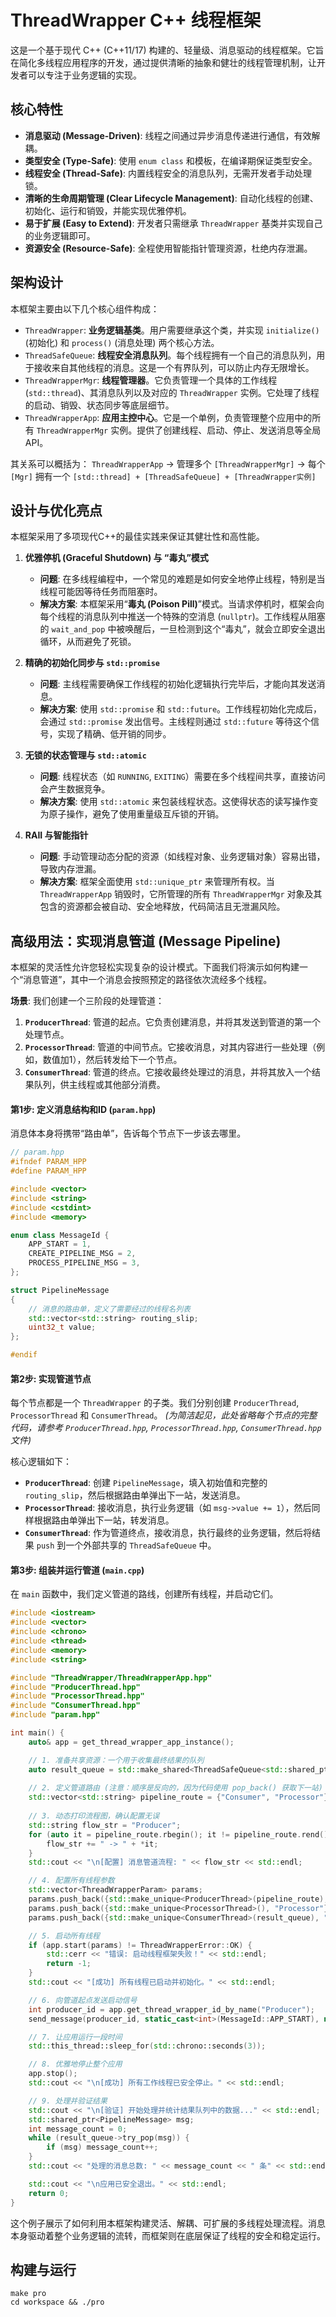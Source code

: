 # ThreadWrapper C++ 线程框架

这是一个基于现代 C++ (C++11/17) 构建的、轻量级、消息驱动的线程框架。它旨在简化多线程应用程序的开发，通过提供清晰的抽象和健壮的线程管理机制，让开发者可以专注于业务逻辑的实现。

## 核心特性

*   **消息驱动 (Message-Driven)**: 线程之间通过异步消息传递进行通信，有效解耦。
*   **类型安全 (Type-Safe)**: 使用 `enum class` 和模板，在编译期保证类型安全。
*   **线程安全 (Thread-Safe)**: 内置线程安全的消息队列，无需开发者手动处理锁。
*   **清晰的生命周期管理 (Clear Lifecycle Management)**: 自动化线程的创建、初始化、运行和销毁，并能实现优雅停机。
*   **易于扩展 (Easy to Extend)**: 开发者只需继承 `ThreadWrapper` 基类并实现自己的业务逻辑即可。
*   **资源安全 (Resource-Safe)**: 全程使用智能指针管理资源，杜绝内存泄漏。

## 架构设计

本框架主要由以下几个核心组件构成：

*   `ThreadWrapper`: **业务逻辑基类**。用户需要继承这个类，并实现 `initialize()` (初始化) 和 `process()` (消息处理) 两个核心方法。
*   `ThreadSafeQueue`: **线程安全消息队列**。每个线程拥有一个自己的消息队列，用于接收来自其他线程的消息。这是一个有界队列，可以防止内存无限增长。
*   `ThreadWrapperMgr`: **线程管理器**。它负责管理一个具体的工作线程 (`std::thread`)、其消息队列以及对应的 `ThreadWrapper` 实例。它处理了线程的启动、销毁、状态同步等底层细节。
*   `ThreadWrapperApp`: **应用主控中心**。它是一个单例，负责管理整个应用中的所有 `ThreadWrapperMgr` 实例。提供了创建线程、启动、停止、发送消息等全局API。

其关系可以概括为：
`ThreadWrapperApp` -> 管理多个 `[ThreadWrapperMgr]` -> 每个 `[Mgr]` 拥有一个 `[std::thread] + [ThreadSafeQueue] + [ThreadWrapper实例]`

## 设计与优化亮点

本框架采用了多项现代C++的最佳实践来保证其健壮性和高性能。

1.  **优雅停机 (Graceful Shutdown) 与 “毒丸”模式**
    *   **问题**: 在多线程编程中，一个常见的难题是如何安全地停止线程，特别是当线程可能因等待任务而阻塞时。
    *   **解决方案**: 本框架采用“**毒丸 (Poison Pill)**”模式。当请求停机时，框架会向每个线程的消息队列中推送一个特殊的空消息 (`nullptr`)。工作线程从阻塞的 `wait_and_pop` 中被唤醒后，一旦检测到这个“毒丸”，就会立即安全退出循环，从而避免了死锁。

2.  **精确的初始化同步与 `std::promise`**
    *   **问题**: 主线程需要确保工作线程的初始化逻辑执行完毕后，才能向其发送消息。
    *   **解决方案**: 使用 `std::promise` 和 `std::future`。工作线程初始化完成后，会通过 `std::promise` 发出信号。主线程则通过 `std::future` 等待这个信号，实现了精确、低开销的同步。

3.  **无锁的状态管理与 `std::atomic`**
    *   **问题**: 线程状态（如 `RUNNING`, `EXITING`）需要在多个线程间共享，直接访问会产生数据竞争。
    *   **解决方案**: 使用 `std::atomic` 来包装线程状态。这使得状态的读写操作变为原子操作，避免了使用重量级互斥锁的开销。

4.  **RAII 与智能指针**
    *   **问题**: 手动管理动态分配的资源（如线程对象、业务逻辑对象）容易出错，导致内存泄漏。
    *   **解决方案**: 框架全面使用 `std::unique_ptr` 来管理所有权。当 `ThreadWrapperApp` 销毁时，它所管理的所有 `ThreadWrapperMgr` 对象及其包含的资源都会被自动、安全地释放，代码简洁且无泄漏风险。

## 高级用法：实现消息管道 (Message Pipeline)

本框架的灵活性允许您轻松实现复杂的设计模式。下面我们将演示如何构建一个“消息管道”，其中一个消息会按照预定的路径依次流经多个线程。

**场景**:
我们创建一个三阶段的处理管道：
1.  **`ProducerThread`**: 管道的起点。它负责创建消息，并将其发送到管道的第一个处理节点。
2.  **`ProcessorThread`**: 管道的中间节点。它接收消息，对其内容进行一些处理（例如，数值加1），然后转发给下一个节点。
3.  **`ConsumerThread`**: 管道的终点。它接收最终处理过的消息，并将其放入一个结果队列，供主线程或其他部分消费。

#### 第1步: 定义消息结构和ID (`param.hpp`)

消息体本身将携带“路由单”，告诉每个节点下一步该去哪里。

```cpp
// param.hpp
#ifndef PARAM_HPP
#define PARAM_HPP

#include <vector>
#include <string>
#include <cstdint>
#include <memory>

enum class MessageId {
    APP_START = 1,
    CREATE_PIPELINE_MSG = 2,
    PROCESS_PIPELINE_MSG = 3,
};

struct PipelineMessage
{
    // 消息的路由单，定义了需要经过的线程名列表
    std::vector<std::string> routing_slip;
    uint32_t value;
};

#endif
```

#### 第2步: 实现管道节点

每个节点都是一个 `ThreadWrapper` 的子类。我们分别创建 `ProducerThread`, `ProcessorThread` 和 `ConsumerThread`。
*(为简洁起见，此处省略每个节点的完整代码，请参考 `ProducerThread.hpp`, `ProcessorThread.hpp`, `ConsumerThread.hpp` 文件)*

核心逻辑如下：
*   **`ProducerThread`**: 创建 `PipelineMessage`，填入初始值和完整的 `routing_slip`，然后根据路由单弹出下一站，发送消息。
*   **`ProcessorThread`**: 接收消息，执行业务逻辑（如 `msg->value += 1`），然后同样根据路由单弹出下一站，转发消息。
*   **`ConsumerThread`**: 作为管道终点，接收消息，执行最终的业务逻辑，然后将结果 `push` 到一个外部共享的 `ThreadSafeQueue` 中。

#### 第3步: 组装并运行管道 (`main.cpp`)

在 `main` 函数中，我们定义管道的路线，创建所有线程，并启动它们。

```cpp
#include <iostream>
#include <vector>
#include <chrono>
#include <thread>
#include <memory>
#include <string>

#include "ThreadWrapper/ThreadWrapperApp.hpp"
#include "ProducerThread.hpp"
#include "ProcessorThread.hpp"
#include "ConsumerThread.hpp"
#include "param.hpp"

int main() {
    auto& app = get_thread_wrapper_app_instance();

    // 1. 准备共享资源：一个用于收集最终结果的队列
    auto result_queue = std::make_shared<ThreadSafeQueue<std::shared_ptr<PipelineMessage>>>(2048);
    
    // 2. 定义管道路由 (注意：顺序是反向的，因为代码使用 pop_back() 获取下一站)
    std::vector<std::string> pipeline_route = {"Consumer", "Processor"};
    
    // 3. 动态打印流程图，确认配置无误
    std::string flow_str = "Producer";
    for (auto it = pipeline_route.rbegin(); it != pipeline_route.rend(); ++it) {
        flow_str += " -> " + *it;
    }
    std::cout << "\n[配置] 消息管道流程: " << flow_str << std::endl;

    // 4. 配置所有线程参数
    std::vector<ThreadWrapperParam> params;
    params.push_back({std::make_unique<ProducerThread>(pipeline_route), "Producer"});
    params.push_back({std::make_unique<ProcessorThread>(), "Processor"});
    params.push_back({std::make_unique<ConsumerThread>(result_queue), "Consumer"});

    // 5. 启动所有线程
    if (app.start(params) != ThreadWrapperError::OK) {
        std::cerr << "错误: 启动线程框架失败！" << std::endl;
        return -1;
    }
    std::cout << "[成功] 所有线程已启动并初始化。" << std::endl;

    // 6. 向管道起点发送启动信号
    int producer_id = app.get_thread_wrapper_id_by_name("Producer");
    send_message(producer_id, static_cast<int>(MessageId::APP_START), nullptr);

    // 7. 让应用运行一段时间
    std::this_thread::sleep_for(std::chrono::seconds(3));

    // 8. 优雅地停止整个应用
    app.stop();
    std::cout << "\n[成功] 所有工作线程已安全停止。" << std::endl;

    // 9. 处理并验证结果
    std::cout << "\n[验证] 开始处理并统计结果队列中的数据..." << std::endl;
    std::shared_ptr<PipelineMessage> msg;
    int message_count = 0;
    while (result_queue->try_pop(msg)) {
        if (msg) message_count++;
    }
    std::cout << "处理的消息总数: " << message_count << " 条" << std::endl;

    std::cout << "\n应用已安全退出。" << std::endl;
    return 0;
}
```
这个例子展示了如何利用本框架构建灵活、解耦、可扩展的多线程处理流程。消息本身驱动着整个业务逻辑的流转，而框架则在底层保证了线程的安全和稳定运行。

## 构建与运行
```shell
make pro
cd workspace && ./pro
```